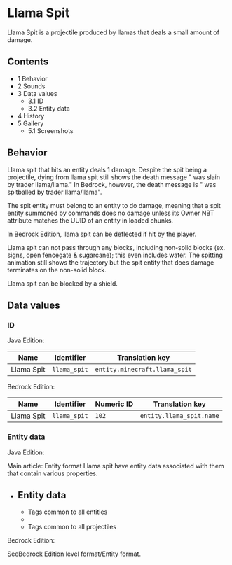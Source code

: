 # Llama Spit
Llama Spit is a projectile produced by llamas that deals a small amount of damage.

## Contents
- 1 Behavior
- 2 Sounds
- 3 Data values
	- 3.1 ID
	- 3.2 Entity data
- 4 History
- 5 Gallery
	- 5.1 Screenshots

## Behavior
Llama spit that hits an entity deals 1 damage. Despite the spit being a projectile, dying from llama spit still shows the death message "<player> was slain by trader llama/llama." In Bedrock, however, the death message is "<player> was spitballed by trader llama/llama".

The spit entity must belong to an entity to do damage, meaning that a spit entity summoned by commands does no damage unless its Owner NBT attribute matches the UUID of an entity in loaded chunks. 

In Bedrock Edition, llama spit can be deflected if hit by the player.

Llama spit can not pass through any blocks, including non-solid blocks (ex. signs, open fencegate & sugarcane); this even includes water. The spitting animation still shows the trajectory but the spit entity that does damage terminates on the non-solid block.

Llama spit can be blocked by a shield.

## Data values
### ID
Java Edition:

| Name       | Identifier   | Translation key               |
|------------|--------------|-------------------------------|
| Llama Spit | `llama_spit` | `entity.minecraft.llama_spit` |

Bedrock Edition:

| Name       | Identifier   | Numeric ID | Translation key          |
|------------|--------------|------------|--------------------------|
| Llama Spit | `llama_spit` | `102`      | `entity.llama_spit.name` |

### Entity data
Java Edition:

Main article: Entity format
Llama spit have entity data associated with them that contain various properties.

- Entity data
	- 
	- Tags common to all entities
	- 
	- Tags common to all projectiles

Bedrock Edition:

SeeBedrock Edition level format/Entity format.

